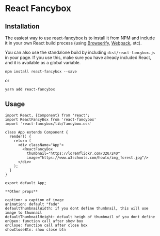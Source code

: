 # React Fancybox

## Installation

The easiest way to use react-fancybox is to install it from NPM and include it in your own React build process (using [Browserify](http://browserify.org), [Webpack](http://webpack.github.io/), etc).

You can also use the standalone build by including `dist/react-fancybox.js` in your page. If you use this, make sure you have already included React, and it is available as a global variable.

```
npm install react-fancybox --save
```
or
```
yarn add react-fancybox
```

## Usage

```
import React, {Component} from 'react';
import ReactFancyBox from 'react-fancybox'
import 'react-fancybox/lib/fancybox.css'

class App extends Component {
  render() {
    return (
      <div className="App">
        <ReactFancyBox
          thumbnail="https://loremflickr.com/320/240"
          image="https://www.w3schools.com/howto/img_forest.jpg"/>
      </div>
    );
  }
}

export default App;
```

```
**Other props**

caption: a caption of image
animation: default "fade"
defaultThumbnailWidth: if you dont define thumbnail, this will use image to thumnail
defaultThumbnailHeight: default heigh of thumbnail of you dont define
onOpen: function call after show box
onClose: function call after close box
showCloseBtn: show close btn
```
